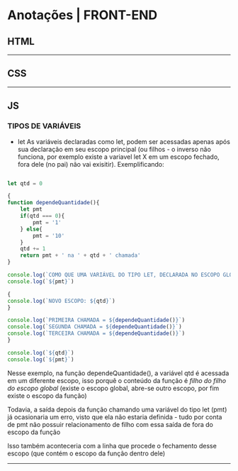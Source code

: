 # Anotações | FRONT-END

## HTML

---

## CSS

---

## JS

### TIPOS DE VARIÁVEIS

* let
As variáveis declaradas como let, podem ser acessadas apenas após sua declaração em seu escopo principal (ou filhos - o inverso não funciona, por exemplo existe a variavel let X em um escopo fechado, fora dele (no pai) não vai exisitir). Exemplificando:

```js

let qtd = 0

{
function dependeQuantidade(){
    let pmt
    if(qtd === 0){
        pmt = '1'
    } else{
        pmt = '10'
    }
    qtd += 1
    return pmt + ' na ' + qtd + ' chamada'
}

console.log(`COMO QUE UMA VARIÁVEL DO TIPO LET, DECLARADA NO ESCOPO GLOBAL, ESTÁ SENDO ACESSADA PELO ESCOPO DA FUNÇÃO?`)
console.log(`${pmt}`)

{
console.log(`NOVO ESCOPO: ${qtd}`)
}

console.log(`PRIMEIRA CHAMADA = ${dependeQuantidade()}`)
console.log(`SEGUNDA CHAMADA = ${dependeQuantidade()}`)
console.log(`TERCEIRA CHAMADA = ${dependeQuantidade()}`)
}

console.log(`${qtd}`)
console.log(`${pmt}`)
```

Nesse exemplo, na função dependeQuantidade(), a variável qtd é acessada em um diferente escopo, isso porquê o conteúdo da função é *filho do filho do escopo global* (existe o escopo global, abre-se outro escopo, por fim existe o escopo da função)

Todavia, a saída depois da função chamando uma variável do tipo let (pmt) já ocasionaria um erro, visto que ela não estaria definida - tudo por conta de pmt não possuir relacionamento de filho com essa saída de fora do escopo da função

Isso também aconteceria com a linha que procede o fechamento desse escopo (que contém o escopo da função dentro dele)

---